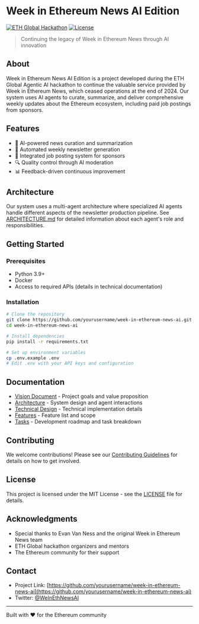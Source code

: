 # Week in Ethereum News AI Edition

[![ETH Global Hackathon](https://img.shields.io/badge/ETH%20Global-Hackathon-blue)](https://ethglobal.com)
[![License](https://img.shields.io/badge/license-MIT-green.svg)](LICENSE)

> Continuing the legacy of Week in Ethereum News through AI innovation

## About

Week in Ethereum News AI Edition is a project developed during the ETH Global Agentic AI hackathon to continue the valuable service provided by Week in Ethereum News, which ceased operations at the end of 2024. Our system uses AI agents to curate, summarize, and deliver comprehensive weekly updates about the Ethereum ecosystem, including paid job postings from sponsors.

## Features

- 🤖 AI-powered news curation and summarization
- 📰 Automated weekly newsletter generation
- 💼 Integrated job posting system for sponsors
- 🔍 Quality control through AI moderation
- 📊 Feedback-driven continuous improvement

## Architecture

Our system uses a multi-agent architecture where specialized AI agents handle different aspects of the newsletter production pipeline. See [ARCHITECTURE.md](ARCHITECTURE.md) for detailed information about each agent's role and responsibilities.

## Getting Started

### Prerequisites

- Python 3.9+
- Docker
- Access to required APIs (details in technical documentation)

### Installation

```bash
# Clone the repository
git clone https://github.com/yourusername/week-in-ethereum-news-ai.git
cd week-in-ethereum-news-ai

# Install dependencies
pip install -r requirements.txt

# Set up environment variables
cp .env.example .env
# Edit .env with your API keys and configuration
```

## Documentation

- [Vision Document](VISION.md) - Project goals and value proposition
- [Architecture](ARCHITECTURE.md) - System design and agent interactions
- [Technical Design](TECHNICAL_DESIGN.md) - Technical implementation details
- [Features](FEATURES.md) - Feature list and scope
- [Tasks](TASKS.md) - Development roadmap and task breakdown

## Contributing

We welcome contributions! Please see our [Contributing Guidelines](CONTRIBUTING.md) for details on how to get involved.

## License

This project is licensed under the MIT License - see the [LICENSE](LICENSE) file for details.

## Acknowledgments

- Special thanks to Evan Van Ness and the original Week in Ethereum News team
- ETH Global hackathon organizers and mentors
- The Ethereum community for their support

## Contact

- Project Link: [https://github.com/yourusername/week-in-ethereum-news-ai](https://github.com/yourusername/week-in-ethereum-news-ai)
- Twitter: [@WeInEthNewsAI](https://twitter.com/WeInEthNewsAI)

---
Built with ❤️ for the Ethereum community
